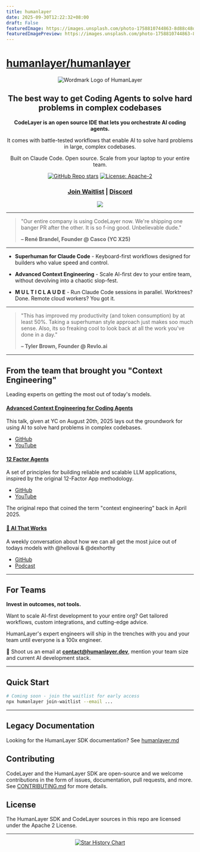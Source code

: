 ```yaml
---
title: humanlayer
date: 2025-09-30T12:22:32+08:00
draft: False
featuredImage: https://images.unsplash.com/photo-1758810744863-8d88c48d3fbf?ixid=M3w0NjAwMjJ8MHwxfHJhbmRvbXx8fHx8fHx8fDE3NTkyMDYwODl8&ixlib=rb-4.1.0
featuredImagePreview: https://images.unsplash.com/photo-1758810744863-8d88c48d3fbf?ixid=M3w0NjAwMjJ8MHwxfHJhbmRvbXx8fHx8fHx8fDE3NTkyMDYwODl8&ixlib=rb-4.1.0
---
```


# [humanlayer/humanlayer](https://github.com/humanlayer/humanlayer)

<div align="center">

![Wordmark Logo of HumanLayer](./docs/images/wordmark-light.svg)

</div>

<div align="center">

## The best way to get Coding Agents to solve hard problems in complex codebases

**CodeLayer is an open source IDE that lets you orchestrate AI coding agents.**

It comes with battle-tested workflows that enable AI to solve hard problems in large, complex codebases.

Built on Claude Code. Open source. Scale from your laptop to your entire team.

[![GitHub Repo stars](https://img.shields.io/github/stars/humanlayer/humanlayer)](https://github.com/humanlayer/humanlayer)
[![License: Apache-2](https://img.shields.io/badge/License-Apache-green.svg)](https://opensource.org/licenses/Apache-2)

<h3>

[Join Waitlist](https://humanlayer.dev/code) | [Discord](https://humanlayer.dev/discord)

</h3>

<img referrerpolicy="no-referrer-when-downgrade" src="https://static.scarf.sh/a.png?x-pxid=fcfc0926-d841-47fb-b8a6-6aba3a6c3228" />

</div>

---

> "Our entire company is using CodeLayer now. We're shipping one banger PR after the other. It is so f-ing good. Unbelievable dude."
>
> **– René Brandel, Founder @ Casco (YC X25)**

---

- **Superhuman for Claude Code** - Keyboard-first workflows designed for builders who value speed and control.

- **Advanced Context Engineering** - Scale AI-first dev to your entire team, without devolving into a chaotic slop-fest.

- **M U L T I C L A U D E** - Run Claude Code sessions in parallel. Worktrees? Done. Remote cloud workers? You got it.

---

> "This has improved my productivity (and token consumption) by at least 50%. Taking a superhuman style approach just makes soo much sense. Also, its so freaking cool to look back at all the work you've done in a day."
>
> **– Tyler Brown, Founder @ Revlo.ai**

---

## From the team that brought you "Context Engineering"

Leading experts on getting the most out of today's models.

#### [Advanced Context Engineering for Coding Agents](https://github.com/humanlayer/humanlayer)
This talk, given at YC on August 20th, 2025 lays out the groundwork for using AI to solve hard problems in complex codebases.
- [GitHub](https://github.com/humanlayer/humanlayer)
- [YouTube](https://humanlayer.dev/youtube)

#### [12 Factor Agents](https://github.com/humanlayer/humanlayer)
A set of principles for building reliable and scalable LLM applications, inspired by the original 12-Factor App methodology.
- [GitHub](https://github.com/humanlayer/humanlayer)
- [YouTube](https://humanlayer.dev/youtube)

The original repo that coined the term "context engineering" back in April 2025.

#### [🦄 AI That Works](https://humanlayer.dev/podcast)
A weekly conversation about how we can all get the most juice out of todays models with @hellovai & @dexhorthy
- [GitHub](https://github.com/humanlayer/humanlayer)
- [Podcast](https://humanlayer.dev/podcast)

---

## For Teams

**Invest in outcomes, not tools.**

Want to scale AI-first development to your entire org? Get tailored workflows, custom integrations, and cutting-edge advice.

HumanLayer's expert engineers will ship in the trenches with you and your team until everyone is a 100x engineer.

📧 Shoot us an email at **contact@humanlayer.dev**, mention your team size and current AI development stack.

---

## Quick Start

```bash
# Coming soon - join the waitlist for early access
npx humanlayer join-waitlist --email ...
```

---

## Legacy Documentation

Looking for the HumanLayer SDK documentation? See [humanlayer.md](./humanlayer.md)

## Contributing

CodeLayer and the HumanLayer SDK are open-source and we welcome contributions in the form of issues, documentation, pull requests, and more. See [CONTRIBUTING.md](./CONTRIBUTING.md) for more details.

## License

The HumanLayer SDK and CodeLayer sources in this repo are licensed under the Apache 2 License.

---

<div align="center">

[![Star History Chart](https://api.star-history.com/svg?repos=humanlayer/humanlayer&type=Date)](https://star-history.com/#humanlayer/humanlayer&Date)

</div>
